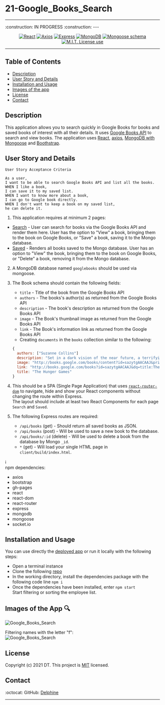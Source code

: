 # 21-Google_Books_Search
---  

<span align="center">   
:construction: IN PROGRESS :construction:  
---

 <a href="https://img.shields.io/badge/react-v17.0.1-green?style=plastic"><img alt="React" src="https://img.shields.io/badge/react-v17.0.1-green?style=plastic"/></a>
<a href="https://img.shields.io/badge/axios-v0.21.1-blue?style=plastic"><img alt="Axios" src="https://img.shields.io/badge/axios-v0.21.1-blue?style=plastic"/></a>
 <a href="https://img.shields.io/badge/express-v4.16.4-orange?style=plastic"><img alt="Express" src="https://img.shields.io/badge/express-v4.16.4-orange?style=plastic"/></a>
<a href="https://img.shields.io/badge/DB-MongoDB-yellow?style=plastic"><img alt="MongoDB" src="https://img.shields.io/badge/DB-MongoDB-yellow?style=plastic"/></a>
<a href="https://img.shields.io/badge/npm-Mongoose-red?style=plastic"><img alt="Mongoose schema" src="https://img.shields.io/badge/npm-Mongoose-red?style=plastic" /></a>
 <a href="https://img.shields.io/badge/License-MIT-brightgreen?style=plastic"><img alt="M.I.T. License use" src="https://img.shields.io/badge/License-MIT-brightgreen?style=plastic"/></a>  
 
 </span>

---

## Table of Contents  
* [Description](#Description)
* [User Story and Details](#User-Story-and-Details)  
* [Installation and Usage](#Installation-and-Usage)  
* [Images of the app](#Images-of-the-app-)  
* [License](#License)  
* [Contact](#Contact) 


## Description  
This application allows you to search quickly in Google Books for books and saved books of interest with all their details. It uses [Google Books API](https://developers.google.com/books/docs/v1/getting_started) to search and view books. The application uses [React](https://reactjs.org/), [axios](https://www.npmjs.com/package/axios), [MongoDB with Mongoose](https://mongoosejs.com/docs/) and [Boothstrap](https://getbootstrap.com/docs/4.6/getting-started/introduction/).  


## User Story and Details  

```
User Story Acceptance Criteria
```
```
As a user,  
I want to be able to search Google Books API and list all the books.  
WHEN I like a book,  
I can save it to my saved list. 
WHEN I want to know more about a book,  
I can go to Google book directly.  
WHEN I don't want to keep a book on my saved list,  
he can delete it.  

```
1. This application requires at minimum 2 pages:   
  * [Search](Search.png) - User can search for books via the Google Books API and render them here. User has the option to "View" a book, bringing them to the book on Google Books, or "Save" a book, saving it to the Mongo database.  
  * [Saved](Saved.png) - Renders all books saved to the Mongo database. User has an option to "View" the book, bringing them to the book on Google Books, or "Delete" a book, removing it from the Mongo database.  

2. A MongoDB database named `googlebooks` should be used via mongoose.


3. The Book schema should contain the following fields:  
    * `title` - Title of the book from the Google Books API  
    * `authors` - The books's author(s) as returned from the Google Books API  
    * `description` - The book's description as returned from the Google Books API  
    * `image` - The Book's thumbnail image as returned from the Google Books API  
    * `link` - The Book's information link as returned from the Google Books API  
    * Creating `documents` in the `books` collection similar to the following:  
    ```js
    {
      authors: ["Suzanne Collins"]
      description: "Set in a dark vision of the near future, a terrifying reality TV show is taking place. Twelve boys and twelve girls are forced to appear in a live event called The Hunger Games. There is only one rule: kill or be killed. When sixteen-year-old Katniss Everdeen steps forward to take her younger sister's place in the games, she sees it as a death sentence. But Katniss has been close to death before. For her, survival is second nature."
      image: "http://books.google.com/books/content?id=sazytgAACAAJ&printsec=frontcover&img=1&zoom=1&source=gbs_api"
      link: "http://books.google.com/books?id=sazytgAACAAJ&dq=title:The+Hunger+Games&hl=&source=gbs_api"
      title: "The Hunger Games"
    }
    ```

4. This should be a SPA (Single Page Application) that uses [`react-router-dom`](https://github.com/reactjs/react-router) to navigate, hide and show your React components without changing the route within Express.  
The layout should include at least two React Components for each page `Search` and `Saved`.


5. The following Express routes are required:  
    * `/api/books` (get) - Should return all saved books as JSON.  
    * `/api/books` (post) - Will be used to save a new book to the database.  
    * `/api/books/:id` (delete) - Will be used to delete a book from the database by Mongo `_id`.  
    * `*` (get) - Will load your single HTML page in `client/build/index.html`.  




:information_source:   
npm dependencies:  
- axios  
- bootstrap  
- gh-pages
- react  
- react-dom
- react-router
- express
- mongodb
- mongoose
- socket.io



## Installation and Usage  
You can use directly the [deployed app](HEROKU) or run it locally with the following steps: 
- Open a terminal instance  
- Clone the following [repo](https://github.com/Delph-Sunny/21-google-books-search)  
- In the working directory, install the dependencies package with the following code line `npm i`  
- Once the dependencies have been installed, enter `npm start`  
Start filtering or sorting the employee list.   

## Images of the App :mag:    
![Google_Books_Search](./images/Snippet_1.PNG)  

Filtering names with the letter "f":  
![Google_Books_Search](./images/Snippet_2.PNG)     

## License  

Copyright (c) 2021 DT. This project is [MIT](https://choosealicense.com/licenses/mit) licensed.

## Contact  

:octocat:  GitHub: [Delphine](https://github.com/Delph-Sunny)  

---